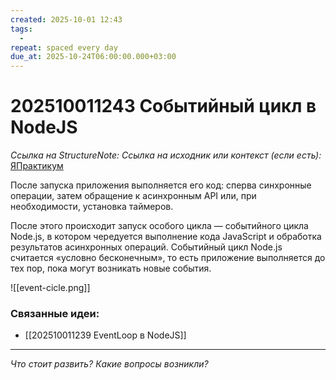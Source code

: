 ```yaml
---
created: 2025-10-01 12:43
tags:
  -
repeat: spaced every day
due_at: 2025-10-24T06:00:00.000+03:00
---
```

# 202510011243 Событийный цикл в NodeJS

*Ссылка на StructureNote:*
*Ссылка на исходник или контекст (если есть):* [ЯПрактикум](https://practicum.yandex.ru/learn/backend-nodejs/courses/16b47298-e20d-4fde-9619-1ab305039a00/sprints/564238/topics/57910525-b12b-4241-8764-6b23c37a80fc/lessons/ab756091-2cb0-4eb3-b2bf-0a380c6ef032/)

После запуска приложения выполняется его код: сперва синхронные операции, затем обращение к асинхронным API или, при необходимости, установка таймеров.

После этого происходит запуск особого цикла — событийного цикла Node.js, в котором чередуется выполнение кода JavaScript и обработка результатов асинхронных операций. Событийный цикл Node.js считается «условно бесконечным», то есть приложение выполняется до тех пор, пока могут возникать новые события.

![[event-cicle.png]]

### Связанные идеи:

* [[202510011239 EventLoop в NodeJS]]
---

*Что стоит развить? Какие вопросы возникли?*
